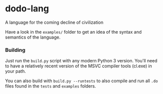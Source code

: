 # dodo-lang
A language for the coming decline of civilization

Have a look in the `examples/` folder to get an idea of the syntax and semantics of the language.

### Building
Just run the `build.py` script with any modern Python 3 version. You'll need to have a relatively recent version of the MSVC compiler tools (cl.exe) in your path.

You can also build with `build.py --runtests` to also compile and run all `.do` files found in the `tests` and `examples` folders.
